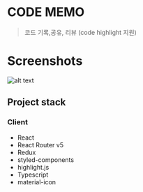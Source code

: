 # CODE MEMO 

> 코드 기록,공유, 리뷰 (code highlight 지원)

Screenshots
===============
![alt text](https://sublogs3.s3.ap-northeast-2.amazonaws.com/original/ezgif.com-crop.gif) 

## Project stack

### Client
+ React
+ React Router v5
+ Redux 
+ styled-components
+ highlight.js
+ Typescript
+ material-icon
